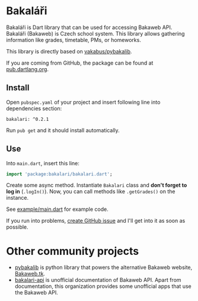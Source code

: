 # Bakaláři
Bakaláři is Dart library that can be used for accessing Bakaweb API. Bakaláři (Bakaweb) is Czech school system. This library allows gathering information like grades, timetable, PMs, or homeworks.

This library is directly based on [vakabus/pybakalib](https://github.com/vakabus/pybakalib/).

If you are coming from GitHub, the package can be found at [pub.dartlang.org](https://pub.dartlang.org/packages/bakalari).

## Install
Open `pubspec.yaml` of your project and insert following line into dependencies section:
```
bakalari: ^0.2.1
```
Run `pub get` and it should install automatically.

## Use
Into `main.dart`, insert this line:
```dart
import 'package:bakalari/bakalari.dart';
```

Create some async method. Instantiate `Bakalari` class and **don't forget to log in** (`.logIn()`).
Now, you can call methods like `.getGrades()` on the instance.

See [example/main.dart](https://github.com/SoptikHa2/bakalari/blob/master/example/main.dart) for example code.

If you run into problems, [create GitHub issue](https://github.com/SoptikHa2/bakalari/issues) and I'll get into it as soon as possible.

# Other community projects

- [pybakalib](https://github.com/vakabus/pybakalib/) is python library that powers the alternative Bakaweb website, [Bakaweb.tk](https://www.bakaweb.tk/).
- [bakalari-api](https://github.com/bakalari-api/bakalari-api) is unofficial documentation of Bakaweb API. Apart from documentation, this organization provides some unofficial apps that use the Bakaweb API.
